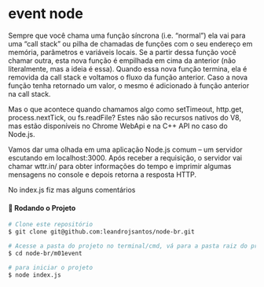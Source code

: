 # event node

Sempre que você chama uma função síncrona (i.e. “normal”) ela vai para uma “call stack” ou pilha de chamadas de funções com o seu endereço em memória, parâmetros e variáveis locais. Se a partir dessa função você chamar outra, esta nova função é empilhada em cima da anterior (não literalmente, mas a ideia é essa). Quando essa nova função termina, ela é removida da call stack e voltamos o fluxo da função anterior. Caso a nova função tenha retornado um valor, o mesmo é adicionado à função anterior na call stack.

Mas o que acontece quando chamamos algo como setTimeout, http.get, process.nextTick, ou fs.readFile? Estes não são recursos nativos do V8, mas estão disponíveis no Chrome WebApi e na C++ API no caso do Node.js.

Vamos dar uma olhada em uma aplicação Node.js comum – um servidor escutando em localhost:3000. Após receber a requisição, o servidor vai chamar wttr.in/ para obter informações do tempo e imprimir algumas mensagens no console e depois retorna a resposta HTTP.

No index.js fiz mas alguns comentários

#### 🎲 Rodando o Projeto

```bash
# Clone este repositório
$ git clone git@github.com:leandrojsantos/node-br.git

# Acesse a pasta do projeto no terminal/cmd, vá para a pasta raiz do projeto
$ cd node-br/m01event

# para iniciar o projeto
$ node index.js

```
